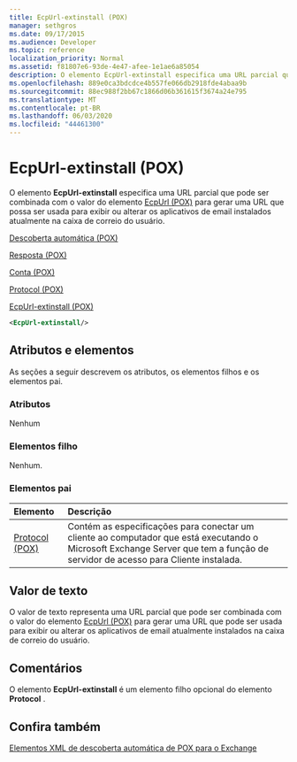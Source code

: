 ```yaml
---
title: EcpUrl-extinstall (POX)
manager: sethgros
ms.date: 09/17/2015
ms.audience: Developer
ms.topic: reference
localization_priority: Normal
ms.assetid: f81807e6-93de-4e47-afee-1e1ae6a85054
description: O elemento EcpUrl-extinstall especifica uma URL parcial que pode ser combinada com o valor do elemento EcpUrl (POX) para gerar uma URL que possa ser usada para exibir ou alterar os aplicativos de email instalados atualmente na caixa de correio do usuário.
ms.openlocfilehash: 889e0ca3bdcdce4b557fe066db2918fde4abaa9b
ms.sourcegitcommit: 88ec988f2bb67c1866d06b361615f3674a24e795
ms.translationtype: MT
ms.contentlocale: pt-BR
ms.lasthandoff: 06/03/2020
ms.locfileid: "44461300"
---
```

# <a name="ecpurl-extinstall-pox"></a>EcpUrl-extinstall (POX)

O elemento **EcpUrl-extinstall** especifica uma URL parcial que pode ser combinada com o valor do elemento [EcpUrl (POX)](ecpurl-pox.md) para gerar uma URL que possa ser usada para exibir ou alterar os aplicativos de email instalados atualmente na caixa de correio do usuário. 
  
[Descoberta automática (POX)](autodiscover-pox.md)
  
[Resposta (POX)](response-pox.md)
  
[Conta (POX)](account-pox.md)
  
[Protocol (POX)](protocol-pox.md)
  
[EcpUrl-extinstall (POX)](ecpurl-extinstall-pox.md)
  
```XML
<EcpUrl-extinstall/>
```

## <a name="attributes-and-elements"></a>Atributos e elementos

As seções a seguir descrevem os atributos, os elementos filhos e os elementos pai.
  
### <a name="attributes"></a>Atributos

Nenhum
  
### <a name="child-elements"></a>Elementos filho

Nenhum.
  
### <a name="parent-elements"></a>Elementos pai

|**Elemento**|**Descrição**|
|:-----|:-----|
|[Protocol (POX)](protocol-pox.md) <br/> |Contém as especificações para conectar um cliente ao computador que está executando o Microsoft Exchange Server que tem a função de servidor de acesso para Cliente instalada.  <br/> |
   
## <a name="text-value"></a>Valor de texto

O valor de texto representa uma URL parcial que pode ser combinada com o valor do elemento [EcpUrl (POX)](ecpurl-pox.md) para gerar uma URL que pode ser usada para exibir ou alterar os aplicativos de email atualmente instalados na caixa de correio do usuário. 
  
## <a name="remarks"></a>Comentários

O elemento **EcpUrl-extinstall** é um elemento filho opcional do elemento **Protocol** . 
  
## <a name="see-also"></a>Confira também



[Elementos XML de descoberta automática de POX para o Exchange](pox-autodiscover-xml-elements-for-exchange.md)

